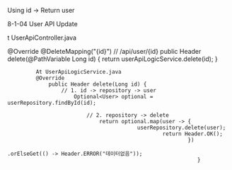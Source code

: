 Using id -> Return user

8-1-04 User API Update

 t UserApiController.java

 @Override
     @DeleteMapping("{id}")      // /api/user/{id}
         public Header delete(@PathVariable Long id) {
	         return userApiLogicService.delete(id);
		     }

		     At UserApiLogicService.java
		     @Override
		         public Header delete(Long id) {
			         // 1. id -> repository -> user
				         Optional<User> optional = userRepository.findById(id);

					         // 2. repository -> delete
						         return optional.map(user -> {
							                 userRepository.delete(user);
									                 return Header.OK();
											                 })
													                .orElseGet(() -> Header.ERROR("데이터없음"));
															    }

